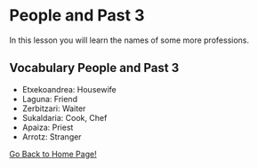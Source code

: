 # ​People and Past 3

In this lesson you will learn the names of some more professions.

## Vocabulary People and Past 3
* Etxekoandrea: Housewife
* Laguna: Friend
* Zerbitzari: Waiter
* Sukaldaria: Cook, Chef
* Apaiza: Priest
* Arrotz: Stranger

[ Go Back to Home Page!](..)
